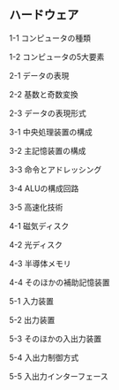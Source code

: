 ## ハードウェア
1-1 コンピュータの種類

1-2 コンピュータの5大要素

2-1 データの表現

2-2 基数と奇数変換

2-3 データの表現形式

3-1 中央処理装置の構成

3-2 主記憶装置の構成

3-3 命令とアドレッシング

3-4 ALUの構成回路

3-5 高速化技術

4-1 磁気ディスク

4-2 光ディスク

4-3 半導体メモリ

4-4 そのほかの補助記憶装置

5-1 入力装置

5-2 出力装置

5-3 そのほかの入出力装置

5-4 入出力制御方式

5-5 入出力インターフェース
